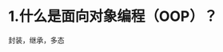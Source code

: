 # 1.什么是面向对象编程（OOP）？

封装，继承，多态

















































































